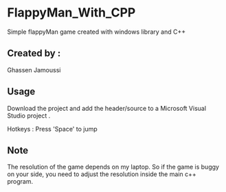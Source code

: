 # FlappyMan_With_CPP
Simple flappyMan game created with windows library and C++

## Created by :
 Ghassen Jamoussi


## Usage 
Download the project and add the header/source to a Microsoft Visual Studio project . 

Hotkeys : Press 'Space' to jump

## Note
The resolution of the game depends on my laptop. So if the game is buggy on your side, you need to adjust the resolution inside the main c++ program.
